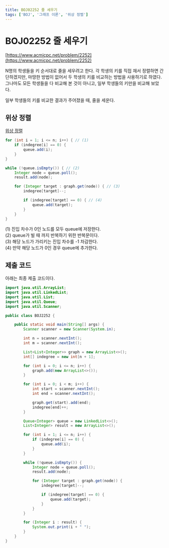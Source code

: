 ```yaml
---
title: BOJ02252 줄 세우기
tags: ['BOJ', '그래프 이론', '위상 정렬']
---
```


# BOJ02252 줄 세우기

[https://www.acmicpc.net/problem/2252](https://www.acmicpc.net/problem/2252)

N명의 학생들을 키 순서대로 줄을 세우려고 한다. 각 학생의 키를 직접 재서 정렬하면 간단하겠지만, 마땅한 방법이 없어서 두 학생의 키를 비교하는 방법을 사용하기로 하였다. 그나마도 모든 학생들을 다 비교해 본 것이 아니고, 일부 학생들의 키만을 비교해 보았다.

일부 학생들의 키를 비교한 결과가 주어졌을 때, 줄을 세운다.

## 위상 정렬

[위상 정렬](https://hyeonic.github.io/problem-solving/algorithm/위상%20%20정렬.html)

```java
for (int i = 1; i <= n; i++) { // (1)
    if (indegree[i] == 0) {
        queue.add(i);
    }
}

while (!queue.isEmpty()) { // (2)
    Integer node = queue.poll();
    result.add(node);

    for (Integer target : graph.get(node)) { // (3)
        indegree[target]--;

        if (indegree[target] == 0) { // (4)
            queue.add(target);
        }
    }
}
```

(1) 진입 차수가 0인 노드를 모두 queue에 저장한다. <br>
(2) queue가 빌 때 까지 반복하기 위한 반복문이다. <br>
(3) 해당 노드가 가리키는 진입 차수를 -1 차감한다. <br>
(4) 만약 해당 노드가 0인 경우 queue에 추가한다. <br>

## 제출 코드

아래는 최종 제출 코드이다.

```java
import java.util.ArrayList;
import java.util.LinkedList;
import java.util.List;
import java.util.Queue;
import java.util.Scanner;

public class BOJ2252 {

    public static void main(String[] args) {
        Scanner scanner = new Scanner(System.in);

        int n = scanner.nextInt();
        int m = scanner.nextInt();

        List<List<Integer>> graph = new ArrayList<>();
        int[] indegree = new int[n + 1];

        for (int i = 0; i <= n; i++) {
            graph.add(new ArrayList<>());
        }

        for (int i = 0; i < m; i++) {
            int start = scanner.nextInt();
            int end = scanner.nextInt();

            graph.get(start).add(end);
            indegree[end]++;
        }

        Queue<Integer> queue = new LinkedList<>();
        List<Integer> result = new ArrayList<>();

        for (int i = 1; i <= n; i++) {
            if (indegree[i] == 0) {
                queue.add(i);
            }
        }

        while (!queue.isEmpty()) {
            Integer node = queue.poll();
            result.add(node);

            for (Integer target : graph.get(node)) {
                indegree[target]--;

                if (indegree[target] == 0) {
                    queue.add(target);
                }
            }
        }

        for (Integer i : result) {
            System.out.print(i + " ");
        }
    }
}
```

<TagLinks />